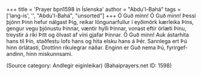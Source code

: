 +++
title = 'Prayer bpn1598 in Íslenska'
author = "Abdu'l-Bahá"
tags = ['lang-is', '', "Abdu'l-Bahá", "unsorted"]
+++
Ó Guð minn! Ó Guð minn! Þessi þjónn Þinn hefur nálgast Þig, reikar löngunarfullur í eyði­­mörk kærleika Þíns, gengur vegu þjónustu Þinnar, væntir hylli Þinnar, vonast eftir örlæti Þínu, treystir á ríki Þitt og ölvast af víni gjafar Þinnar. Ó Guð minn! Auk ástarhita hans til Þín, staðfestu lofs hans og hita elsku hans á Þér.
Sannlega ert Þú hinn örlátasti, Drottinn ríku­legrar náðar. Enginn er Guð nema Þú, fyrir­gef­andinn, hinn miskunnsami.

(Source category: Andlegir eiginleikar)
(Bahaiprayers.net ID: 1598)
